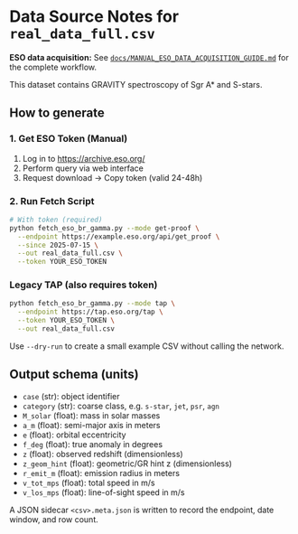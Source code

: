 # Data Source Notes for `real_data_full.csv`

**ESO data acquisition:** See [`docs/MANUAL_ESO_DATA_ACQUISITION_GUIDE.md`](docs/MANUAL_ESO_DATA_ACQUISITION_GUIDE.md) for the complete workflow.

This dataset contains GRAVITY spectroscopy of Sgr A* and S-stars.

## How to generate

### 1. Get ESO Token (Manual)
1. Log in to https://archive.eso.org/
2. Perform query via web interface
3. Request download → Copy token (valid 24-48h)

### 2. Run Fetch Script
```bash
# With token (required)
python fetch_eso_br_gamma.py --mode get-proof \
  --endpoint https://example.eso.org/api/get_proof \
  --since 2025-07-15 \
  --out real_data_full.csv \
  --token YOUR_ESO_TOKEN
```

### Legacy TAP (also requires token)
```bash
python fetch_eso_br_gamma.py --mode tap \
  --endpoint https://tap.eso.org/tap \
  --token YOUR_ESO_TOKEN \
  --out real_data_full.csv
```

Use `--dry-run` to create a small example CSV without calling the network.

## Output schema (units)
- `case` (str): object identifier
- `category` (str): coarse class, e.g. `s-star`, `jet`, `psr`, `agn`
- `M_solar` (float): mass in solar masses
- `a_m` (float): semi-major axis in meters
- `e` (float): orbital eccentricity
- `f_deg` (float): true anomaly in degrees
- `z` (float): observed redshift (dimensionless)
- `z_geom_hint` (float): geometric/GR hint z (dimensionless)
- `r_emit_m` (float): emission radius in meters
- `v_tot_mps` (float): total speed in m/s
- `v_los_mps` (float): line-of-sight speed in m/s

A JSON sidecar `<csv>.meta.json` is written to record the endpoint, date window, and row count.
